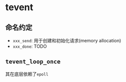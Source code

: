 # tevent

## 命名约定

- `xxx_send`: 用于创建和初始化请求(memory allocation)
- `xxx_done`: TODO

## `tevent_loop_once`

其在底层依赖了`epoll`
